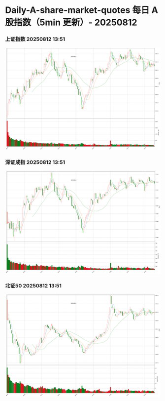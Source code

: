 
# Daily-A-share-market-quotes 每日 A 股指数（5min 更新）- 20250812

### 上证指数 20250812 13:51
![](./fig/2025/8/20250812-sh000001.png)

### 深证成指 20250812 13:51
![](./fig/2025/8/20250812-sz399001.png)

### 北证50 20250812 13:51
![](./fig/2025/8/20250812-bj899050.png)
